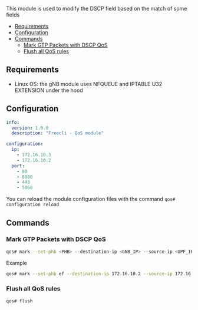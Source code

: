 This module is used to modify the DSCP field based on the match of some fields

- [Requirements](#requirements)
- [Configuration](#configuration)
- [Commands](#commands)
  - [Mark GTP Packets with DSCP QoS](#mark-gtp-packets-with-dscp-qos)
  - [Flush all QoS rules](#flush-all-qos-rules)

## Requirements

- Linux OS: the gNB module uses NFQUEUE and IPTABLE U32 EXTENSION under the hood

## Configuration

```yaml
info:
  version: 1.0.0
  description: "Freecli - QoS module"

configuration:
  ip:
    - 172.16.10.3
    - 172.16.10.2
  port:
    - 80
    - 8080
    - 443
    - 5060
```

You can reload the module configuration files with the command `qos# configuration reload`

## Commands

### Mark GTP Packets with DSCP QoS

```bash
qos# mark --set-phb <PHB> --destination-ip <GNB_IP> --source-ip <UPF_IP> --teid <TEID> --protocol <PROTOCOL> --destination-port <PORT> --source-port <PORT>
```

Example

```bash
qos# mark --set-phb ef --destination-ip 172.16.10.2 --source-ip 172.16.10.2 --teid 1 --protocol udp --destination-port 8080 --source-port 80
```

### Flush all QoS rules

```bash
qos# flush
```